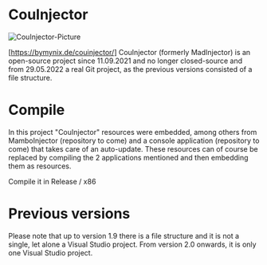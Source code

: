 # CouInjector
![CouInjector-Picture](https://bymynix.de/couinjector/assets/images/couinjector-picture-412x242.png)
 
[https://bymynix.de/couinjector/]
CouInjector (formerly MadInjector) is an open-source project since 11.09.2021 and no longer closed-source and from 29.05.2022 a real Git project, as the previous versions consisted of a file structure. 




# Compile
In this project "CouInjector" resources were embedded, among others from MamboInjector (repository to come) and a console application (repository to come) that takes care of an auto-update. These resources can of course be replaced by compiling the 2 applications mentioned and then embedding them as resources. 

Compile it in Release / x86









# Previous versions
Please note that up to version 1.9 there is a file structure and it is not a single, let alone a Visual Studio project. From version 2.0 onwards, it is only one Visual Studio project.
